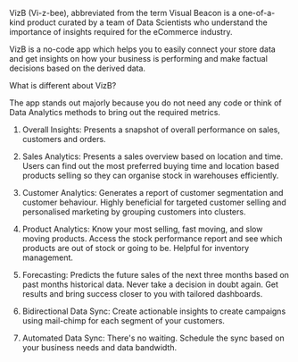 VizB (Vi-z-bee), abbreviated from the term Visual Beacon is a one-of-a-kind product curated by a team of Data Scientists who understand the importance of insights required for the eCommerce industry.

VizB is a no-code app which helps you to easily connect your store data and get insights on how your business is performing and make factual decisions based on the derived data.

What is different about VizB?

The app stands out majorly because you do not need any code or think of Data Analytics methods to bring out the required metrics.

1. Overall Insights: Presents a snapshot of overall performance on sales, customers and orders.

2. Sales Analytics: Presents a sales overview based on location and time. Users can find out the most preferred buying time and location based products selling so they can organise stock in warehouses efficiently.

3. Customer Analytics: Generates a report of customer segmentation and customer behaviour. Highly beneficial for targeted customer selling and personalised marketing by grouping customers into clusters.

4. Product Analytics: Know your most selling, fast moving, and slow moving products. Access the stock performance report and see which products are out of stock or going to be. Helpful for inventory management.

5. Forecasting: Predicts the future sales of the next three months based on past months historical data. Never take a decision in doubt again. Get results and bring success closer to you with tailored dashboards.

6. Bidirectional Data Sync: Create actionable insights to create campaigns using mail-chimp for each segment of your customers.

7. Automated Data Sync: There's no waiting. Schedule the sync based on your business needs and data bandwidth.
